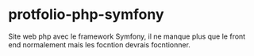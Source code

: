 # protfolio-php-symfony

Site web php avec le framework Symfony, il ne manque plus que le front end normalement mais les focntion devrais focntionner.
